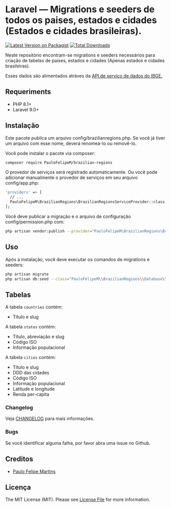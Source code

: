 # Laravel — Migrations e seeders de todos os paises, estados e cidades (Estados e cidades brasileiras).

[![Latest Version on Packagist](https://img.shields.io/badge/packagist-1.0.0-blue)](https://packagist.org/packages/paulofelipem/brazilian-regions)
[![Total Downloads](https://img.shields.io/packagist/dt/PauloFelipeM/brazilian-regions)](https://packagist.org/packages/paulofelipem/brazilian-regions)

Neste repositório encontram-se migrations e seeders necessários para criação de tabelas de países, estados e cidades (Apenas estados e cidades brasileiras).

Esses dados são alimentados atráves
da [API de serviço de dados do IBGE.](https://servicodados.ibge.gov.br/api/docs/localidades)

## Requeriments

* PHP 8.1+
* Laravel 9.0+

## Instalação

Este pacote publica um arquivo config/brazilianregions.php. Se você já tiver um arquivo com esse nome, deverá renomeá-lo
ou removê-lo.

Você pode instalar o pacote via composer:

```bash
composer require PauloFelipeM/brazilian-regions
```

O provedor de serviços será registrado automaticamente. Ou você pode adicionar manualmente o provedor de serviços em seu
arquivo config/app.php:

```bash
'providers' => [
  // ...
  PauloFelipeM\BrazilianRegions\BrazilianRegionsServiceProvider::class,
];
```

Você deve publicar a migração e o arquivo de configuração config/permission.php com:

```bash
php artisan vendor:publish --provider="PauloFelipeM\BrazilianRegions\BrazilianRegionsServiceProvider"
```

## Uso

Após a instalação, você deve executar os comandos de migrations e seeders:

```bash
php artisan migrate
php artisan db:seed --class="PauloFelipeM\\BrazilianRegions\\Database\\Seeds\\DatabaseSeeder"
```

## Tabelas

A tabela `countries` contém:

- Título e slug

A tabela `states` contém:

- Título, abreviação e slug
- Código ISO
- Informação populacional

A tabela `cities` contém:

- Título e slug
- DDD das cidades
- Código ISO
- Informação populacional
- Latitude e longitude
- Renda per-capita

### Changelog

Veja [CHANGELOG](CHANGELOG.md) para mais informações.

### Bugs

Se você identificar alguma falha, por favor abra uma issue no Github.

## Creditos

- [Paulo Felipe Martins](https://github.com/PauloFelipeM)

## Licença

The MIT License (MIT). Please see [License File](LICENSE.md) for more information.
